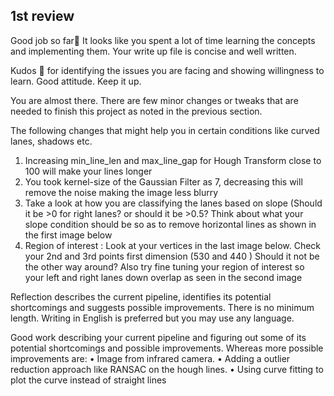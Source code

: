 ## 1st review 

Good job so far👏
It looks like you spent a lot of time learning the concepts and implementing them.
Your write up file is concise and well written.

Kudos 🙌 for identifying the issues you are facing and showing willingness to learn. Good attitude. Keep it up.

You are almost there. There are few minor changes or tweaks that are needed to finish this project as noted in the previous section.

The following changes that might help you in certain conditions like curved lanes, shadows etc.
1) Increasing min_line_len and max_line_gap for Hough Transform close to 100 will make your lines longer
2) You took kernel-size of the Gaussian Filter as 7, decreasing this will remove the noise making the image less blurry
3) Take a look at how you are classifying the lanes based on slope (Should it be >0 for right lanes? or should it be >0.5? Think about what your slope condition should be so as to remove horizontal lines as shown in the first image below
4) Region of interest : Look at your vertices in the last image below. Check your 2nd and 3rd points first dimension (530 and 440 ) Should it not be the other way around? Also try fine tuning your region of interest so your left and right lanes down overlap as seen in the second image

Reflection describes the current pipeline, identifies its potential shortcomings and suggests possible improvements. There is no minimum length. Writing in English is preferred but you may use any language.

Good work describing your current pipeline and figuring out some of its potential shortcomings and possible improvements.
Whereas more possible improvements are:
• Image from infrared camera.
• Adding a outlier reduction approach like RANSAC on the hough lines.
• Using curve fitting to plot the curve instead of straight lines
